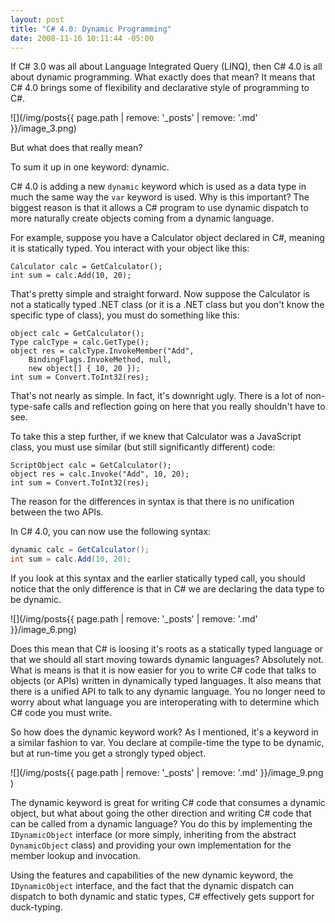 ```yaml
---
layout: post
title: "C# 4.0: Dynamic Programming"
date: 2008-11-16 10:11:44 -05:00
---
```


If C# 3.0 was all about Language Integrated Query (LINQ), then C# 4.0 is all about dynamic programming. What exactly does that mean? It means that C# 4.0 brings some of flexibility and declarative style of programming to C#.

![](/img/posts{{ page.path | remove: '_posts' | remove: '.md' }}/image_3.png) 

But what does that really mean?

To sum it up in one keyword: dynamic.

C# 4.0 is adding a new `dynamic` keyword which is used as a data type in much the same way the `var` keyword is used. Why is this important? The biggest reason is that it allows a C# program to use dynamic dispatch to more naturally create objects coming from a dynamic language.

For example, suppose you have a Calculator object declared in C#, meaning it is statically typed. You interact with your object like this:

```
Calculator calc = GetCalculator();
int sum = calc.Add(10, 20);
```

That's pretty simple and straight forward. Now suppose the Calculator is not a statically typed .NET class (or it is a .NET class but you don't know the specific type of class), you must do something like this:

```
object calc = GetCalculator();
Type calcType = calc.GetType();
object res = calcType.InvokeMember("Add",
    BindingFlags.InvokeMethod, null,
    new object[] { 10, 20 });
int sum = Convert.ToInt32(res);
```

That's not nearly as simple. In fact, it's downright ugly. There is a lot of non-type-safe calls and reflection going on here that you really shouldn't have to see. 

To take this a step further, if we knew that Calculator was a JavaScript class, you must use similar (but still significantly different) code:

```
ScriptObject calc = GetCalculator();
object res = calc.Invoke("Add", 10, 20);
int sum = Convert.ToInt32(res);
```

The reason for the differences in syntax is that there is no unification between the two APIs.

In C# 4.0, you can now use the following syntax:

```csharp
dynamic calc = GetCalculator();
int sum = calc.Add(10, 20);
```

If you look at this syntax and the earlier statically typed call, you should notice that the only difference is that in C# we are declaring the data type to be dynamic.

![](/img/posts{{ page.path | remove: '_posts' | remove: '.md' }}/image_6.png) 

Does this mean that C# is loosing it's roots as a statically typed language or that we should all start moving towards dynamic languages? Absolutely not. What is means is that it is now easier for you to write C# code that talks to objects (or APIs) written in dynamically typed languages. It also means that there is a unified API to talk to any dynamic language. You no longer need to worry about what language you are interoperating with to determine which C# code you must write.

So how does the dynamic keyword work? As I mentioned, it's a keyword in a similar fashion to var. You declare at compile-time the type to be dynamic, but at run-time you get a strongly typed object.

![](/img/posts{{ page.path | remove: '_posts' | remove: '.md' }}/image_9.png ) 

The dynamic keyword is great for writing C# code that consumes a dynamic object, but what about going the other direction and writing C# code that can be called from a dynamic language? You do this by implementing the `IDynamicObject` interface (or more simply, inheriting from the abstract `DynamicObject` class) and providing your own implementation for the member lookup and invocation.

Using the features and capabilities of the new dynamic keyword, the `IDynamicObject` interface, and the fact that the dynamic dispatch can dispatch to both dynamic and static types, C# effectively gets support for duck-typing.
